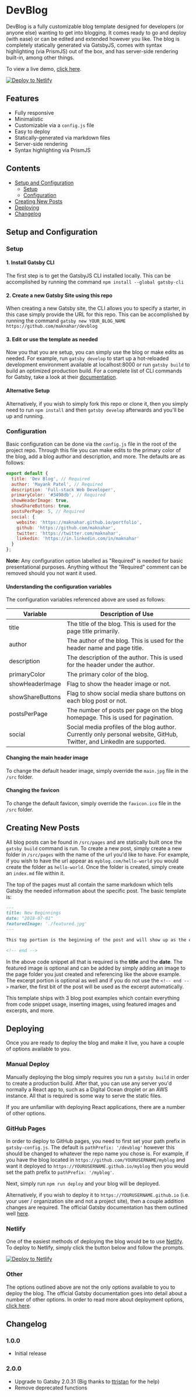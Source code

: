 # DevBlog

DevBlog is a fully customizable blog template designed for developers (or anyone else) wanting to get into blogging. It comes ready to go and deploy (with ease) or can be edited and extended however you like. The blog is completely statically generated via GatsbyJS, comes with syntax highlighting (via PrismJS) out of the box, and has server-side rendering built-in, among other things.

To view a live demo, [click here](https://maknahar.github.io/portfolio/).

[![Deploy to Netlify](https://www.netlify.com/img/deploy/button.svg)](https://app.netlify.com/start/deploy?repository=https://github.com/maknahar/devblog)

## Features
* Fully responsive
* Minimalistic
* Customizable via a ```config.js``` file
* Easy to deploy
* Statically-generated via markdown files
* Server-side rendering
* Syntax highlighting via PrismJS

## Contents
* [Setup and Configuration](#setup-and-configuration)
    * [Setup](#setup)
    * [Configuration](#configuration)
* [Creating New Posts](#creating-new-posts)
* [Deploying](#deploying)
* [Changelog](#changelog)

## Setup and Configuration

### Setup

#### 1. Install Gatsby CLI

The first step is to get the GatsbyJS CLI installed locally. This can be accomplished by running the command ```npm install --global gatsby-cli```

#### 2. Create a new Gatsby Site using this repo

When creating a new Gatsby site, the CLI allows you to specify a starter, in this case simply provide the URL for this repo. This can be accomplished by running the command ```gatsby new YOUR_BLOG_NAME https://github.com/maknahar/devblog```

#### 3. Edit or use the template as needed

Now you that you are setup, you can simply use the blog or make edits as needed. For example, run ```gatsby develop``` to start up a hot-reloaded development environment available at localhost:8000 or run ```gatsby build``` to build an optimized production build. For a complete list of CLI commands for Gatsby, take a look at their [documentation](https://www.gatsbyjs.org/docs/).

#### Alternative Setup

Alternatively, if you wish to simply fork this repo or clone it, then you simply need to run ```npm install``` and then ```gatsby develop``` afterwards and you'll be up and running.

### Configuration

Basic configuration can be done via the ```config.js``` file in the root of the project repo. Through this file you can make edits to the primary color of the blog, add a blog author and description, and more. The defaults are as follows:

```javascript
export default {
  title: 'Dev Blog', // Required
  author: 'Mayank Patel', // Required
  description: 'Full-stack Web Developer',
  primaryColor: '#3498db', // Required
  showHeaderImage: true,
  showShareButtons: true,
  postsPerPage: 5, // Required
  social: {
    website: 'https://maknahar.github.io/portfolio',
    github: 'https://github.com/maknahar',
    twitter: 'https://twitter.com/maknahar',
    linkedin: 'https://in.linkedin.com/in/maknahar'
  }
};
```

__Note:__ Any configuration option labelled as "Required" is needed for basic presentational purposes. Anything without the "Required" comment can be removed should you not want it used.

#### Understanding the configuration variables

The configuration variables referenced above are used as follows:

| Variable | Description of Use |
|----------|--------------------|
| title | The title of the blog. This is used for the page title primarily. |
| author | The author of the blog. This is used for the header name and page title. |
| description | The description of the author. This is used for the header under the author. |
| primaryColor | The primary color of the blog. |
| showHeaderImage | Flag to show the header image or not. |
| showShareButtons  | Flag to show social media share buttons on each blog post or not. |
| postsPerPage | The number of posts per page on the blog homepage. This is used for pagination. |
| social | Social media profiles of the blog author. Currently only personal website, GitHub, Twitter, and LinkedIn are supported.|

#### Changing the main header image

To change the default header image, simply override the ```main.jpg``` file in the ```/src``` folder.

#### Changing the favicon

To change the default favicon, simply override the ```favicon.ico``` file in the ```/src``` folder.

## Creating New Posts

All blog posts can be found in ```/src/pages``` and are statically built once the ```gatsby build``` command is run. To create a new post, simply create a new folder in ```/src/pages``` with the name of the url you'd like to have. For example, if you wish to have the url appear as ```myblog.com/hello-world``` you would create the folder as ```hello-world```. Once the folder is created, simply create an ```index.md``` file within it.

The top of the pages must all contain the same markdown which tells Gatsby the needed information about the specific post. The basic template is:

```markdown
---
title: New Beginnings
date: "2018-07-01"
featuredImage: './featured.jpg'
---

This top portion is the beginning of the post and will show up as the excerpt on the homepage.

<!-- end -->
```

In the above code snippet all that is required is the **title** and the **date**. The featured image is optional and can be added by simply adding an image to the page folder you just created and referencing like the above example. The excerpt portion is optional as well and if you do not use the ```<!-- end -->``` marker, the first bit of the post will be used as the excerpt automatically.

This template ships with 3 blog post examples which contain everything from code snippet usage, inserting images, using featured images and excerpts, and more.

## Deploying

Once you are ready to deploy the blog and make it live, you have a couple of options available to you.

### Manual Deploy

Manually deploying the blog simply requires you run a ```gatsby build``` in order to create a production build. After that, you can use any server you'd normally a React app to, such as a Digital Ocean droplet or an AWS instance. All that is required is some way to serve the static files.

If you are unfamiliar with deploying React applications, there are a number of other options.

### GitHub Pages

In order to deploy to GitHub pages, you need to first set your path prefix in ```gatsby-config.js```. The default is ```pathPrefix: '/devblog'``` however this should be changed to whatever the repo name you chose is. For example, if you have the blog located in ```https://github.com/YOURUSERNAME/myblog``` and want it deployed to ```https://YOURUSERNAME.github.io/myblog``` then you would set the path prefix to ```pathPrefix: '/myblog'```.

Next, simply run ```npm run deploy``` and your blog will be deployed.

Alternatively, if you wish to deploy it to ```https://YOURUSERNAME.github.io``` (i.e. your user / organization site and not a project site), then a couple addition changes are required. The official Gatsby documentation has them outlined well [here](https://YOURUSERNAME.github.io).

### Netlify

One of the easiest methods of deploying the blog would be to use [Netlify](https://www.netlify.com/). To deploy to Netlify, simply click the button below and follow the prompts.

<!-- Markdown snippet -->
[![Deploy to Netlify](https://www.netlify.com/img/deploy/button.svg)](https://app.netlify.com/start/deploy?repository=https://github.com/maknahar/devblog)

### Other

The options outlined above are not the only options available to you to deploy the blog. The official Gatsby documentation goes into detail about a number of other options. In order to read more about deployment options, [click here](https://www.gatsbyjs.org/docs/deploy-gatsby).

## Changelog

### 1.0.0
* Initial release

### 2.0.0
* Upgrade to Gatsby 2.0.31 (Big thanks to [ttristan](https://github.com/ttristan) for the help)
* Remove deprecated functions